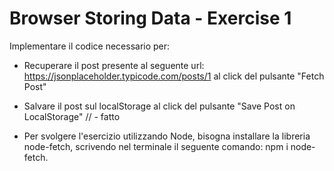 # Browser Storing Data - Exercise 1

Implementare il codice necessario per:

- Recuperare il post presente al seguente url: <https://jsonplaceholder.typicode.com/posts/1> al click del pulsante "Fetch Post"
- Salvare il post sul localStorage al click del pulsante "Save Post on LocalStorage" // - fatto

- Per svolgere l'esercizio utilizzando Node, bisogna installare la libreria node-fetch, scrivendo nel terminale il seguente comando: npm i node-fetch.
